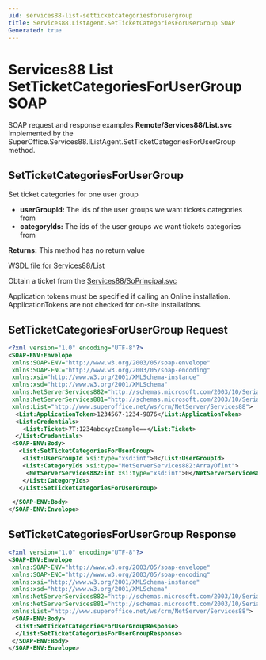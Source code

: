 ```yaml
---
uid: services88-list-setticketcategoriesforusergroup
title: Services88.ListAgent.SetTicketCategoriesForUserGroup SOAP
Generated: true
---
```


# Services88 List SetTicketCategoriesForUserGroup SOAP

SOAP request and response examples **Remote/Services88/List.svc**
Implemented by the <see cref="M:SuperOffice.Services88.IListAgent.SetTicketCategoriesForUserGroup">SuperOffice.Services88.IListAgent.SetTicketCategoriesForUserGroup</see> method.

## SetTicketCategoriesForUserGroup

Set ticket categories for one user group

* **userGroupId:** The ids of the user groups we want tickets categories from
* **categoryIds:** The ids of the user groups we want tickets categories from

**Returns:** This method has no return value


[WSDL file for Services88/List](../Services88-List.md)

Obtain a ticket from the [Services88/SoPrincipal.svc](../SoPrincipal/index.md)

Application tokens must be specified if calling an Online installation. ApplicationTokens are not checked for on-site installations.

## SetTicketCategoriesForUserGroup Request

```xml
<?xml version="1.0" encoding="UTF-8"?>
<SOAP-ENV:Envelope
 xmlns:SOAP-ENV="http://www.w3.org/2003/05/soap-envelope"
 xmlns:SOAP-ENC="http://www.w3.org/2003/05/soap-encoding"
 xmlns:xsi="http://www.w3.org/2001/XMLSchema-instance"
 xmlns:xsd="http://www.w3.org/2001/XMLSchema"
 xmlns:NetServerServices882="http://schemas.microsoft.com/2003/10/Serialization/Arrays"
 xmlns:NetServerServices881="http://schemas.microsoft.com/2003/10/Serialization/"
 xmlns:List="http://www.superoffice.net/ws/crm/NetServer/Services88">
  <List:ApplicationToken>1234567-1234-9876</List:ApplicationToken>
  <List:Credentials>
    <List:Ticket>7T:1234abcxyzExample==</List:Ticket>
  </List:Credentials>
 <SOAP-ENV:Body>
   <List:SetTicketCategoriesForUserGroup>
    <List:UserGroupId xsi:type="xsd:int">0</List:UserGroupId>
    <List:CategoryIds xsi:type="NetServerServices882:ArrayOfint">
     <NetServerServices882:int xsi:type="xsd:int">0</NetServerServices882:int>
    </List:CategoryIds>
   </List:SetTicketCategoriesForUserGroup>

 </SOAP-ENV:Body>
</SOAP-ENV:Envelope>

```


## SetTicketCategoriesForUserGroup Response

```xml
<?xml version="1.0" encoding="UTF-8"?>
<SOAP-ENV:Envelope
 xmlns:SOAP-ENV="http://www.w3.org/2003/05/soap-envelope"
 xmlns:SOAP-ENC="http://www.w3.org/2003/05/soap-encoding"
 xmlns:xsi="http://www.w3.org/2001/XMLSchema-instance"
 xmlns:xsd="http://www.w3.org/2001/XMLSchema"
 xmlns:NetServerServices882="http://schemas.microsoft.com/2003/10/Serialization/Arrays"
 xmlns:NetServerServices881="http://schemas.microsoft.com/2003/10/Serialization/"
 xmlns:List="http://www.superoffice.net/ws/crm/NetServer/Services88">
 <SOAP-ENV:Body>
  <List:SetTicketCategoriesForUserGroupResponse>
  </List:SetTicketCategoriesForUserGroupResponse>
 </SOAP-ENV:Body>
</SOAP-ENV:Envelope>

```

